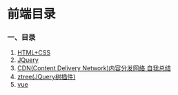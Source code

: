 # 前端目录
### 一、目录
1. [HTML+CSS](https://github.com/chenjxJava/study/blob/master/%E5%89%8D%E7%AB%AF/css.md)
2. [JQuery](https://github.com/chenjxJava/study/blob/master/%E5%89%8D%E7%AB%AF/JQuery.md)
3. [CDN(Content Delivery Network)内容分发网络 自我总结](https://github.com/chenjxJava/study/blob/master/%E5%89%8D%E7%AB%AF/CDN(Content%20Delivery%20Network)%E5%86%85%E5%AE%B9%E5%88%86%E5%8F%91%E7%BD%91%E7%BB%9C.md)
3. [ztree(JQuery树插件)](https://github.com/chenjxJava/study/blob/master/%E5%89%8D%E7%AB%AF/ztree.md)
4. [vue](https://github.com/chenjxJava/study/blob/master/%E5%89%8D%E7%AB%AF/vue.js.md)